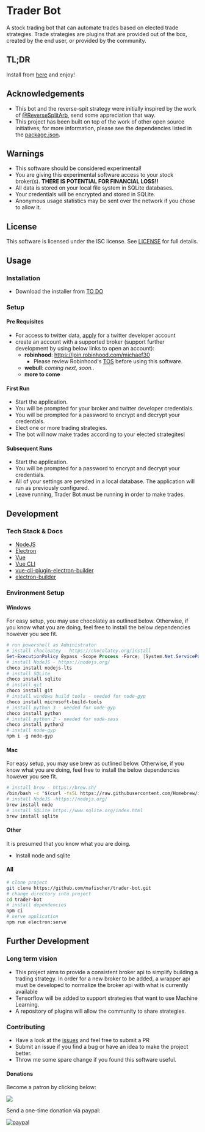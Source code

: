 # Trader Bot
A stock trading bot that can automate trades based on elected trade strategies. Trade strategies are plugins that are provided out of the box, created by the end user, or provided by the community.

## TL;DR
Install from [here](#Installation) and enjoy!

## Acknowledgements
- This bot and the reverse-spit strategy were initially inspired by the work of [@ReverseSplitArb](https://twitter.com/ReverseSplitArb), send some appreciation that way.
- This project has been built on top of the work of other open source initiatives; for more information, please see the dependencies listed in the [package.json](package.json).

## Warnings
- This software should be considered experimental!
- You are giving this experimental software access to your stock broker(s). **THERE IS POTENTIAL FOR FINANCIAL LOSS!!**
- All data is stored on your local file system in SQLite databases.
- Your credentials will be encrypted and stored in SQLite.
- Anonymous usage statistics may be sent over the network if you chose to allow it.

## License
This software is licensed under the ISC license. See [LICENSE](LICENSE) for full details.

## Usage

### Installation
- Download the installer from [TO DO](#)

### Setup

#### Pre Requisites
- For access to twitter data, [apply](https://developer.twitter.com/en/apply-for-access) for a twitter developer account
- create an account with a supported broker (support further development by using below links to open an account):
  - **robinhood**: https://join.robinhood.com/michaef30
    - Please review Robinhood's [TOS](https://cdn.robinhood.com/assets/robinhood/legal/Customer%20Agreement.pdf) before using this software.
  - **webull**: *coming next, soon..*
  - **more to come**

#### First Run
- Start the application.
- You will be prompted for your broker and twitter developer credentials.
- You will be prompted for a password to encrypt and decrypt your credentials.
- Elect one or more trading strategies.
- The bot will now make trades according to your elected strategitesl

#### Subsequent Runs
- Start the application.
- You will be prompted for a password to encrypt and decrypt your credentials.
- All of your settings are persited in a local database. The application will run as previously configured.
- Leave running, Trader Bot must be running in order to make trades.

## Development

### Tech Stack & Docs
- [NodeJS](https://nodejs.org/en/docs/)
- [Electron](https://www.electronjs.org/)
- [Vue](https://vuejs.org/)
- [Vue CLI](https://cli.vuejs.org/)
- [vue-cli-plugin-electron-builder](https://nklayman.github.io/vue-cli-plugin-electron-builder/)
- [electron-builder](https://www.electron.build/)

### Environment Setup
#### Windows
For easy setup, you may use chocolatey as outlined below. Otherwise, if you know what you are doing, feel free to install the below dependencies however you see fit.
``` powershell
# run powershell as Administrator
# install chocloatey - https://chocolatey.org/install
Set-ExecutionPolicy Bypass -Scope Process -Force; [System.Net.ServicePointManager]::SecurityProtocol = [System.Net.ServicePointManager]::SecurityProtocol -bor 3072; iex ((New-Object System.Net.WebClient).DownloadString('https://chocolatey.org/install.ps1'))
# install NodeJS - https://nodejs.org/
choco install nodejs-lts
# install SQLite
choco install sqlite
# install git
choco install git
# install windows build tools - needed for node-gyp
choco install microsoft-build-tools
# install python 3 - needed for node-gyp
choco install python
# install python 2 - needed for node-sass
choco install python2
# install node-gyp
npm i -g node-gyp
```
#### Mac
For easy setup, you may use brew as outlined below. Otherwise, if you know what you are doing, feel free to install the below dependencies however you see fit.
``` bash
# install brew - https://brew.sh/
/bin/bash -c "$(curl -fsSL https://raw.githubusercontent.com/Homebrew/install/HEAD/install.sh)"
# install NodeJS -https://nodejs.org/
brew install node
# install SQLite https://www.sqlite.org/index.html
brew install sqlite
```
#### Other
It is presumed that you know what you are doing.
- Install node and sqlite
#### All
``` bash
# clone project
git clone https://github.com/mafischer/trader-bot.git
# change directory into project
cd trader-bot
# install dependencies
npm ci
# serve application
npm run electron:serve
```

## Further Development

### Long term vision
- This project aims to provide a consistent broker api to simplify building a trading strategy. In order for a new broker to be added, a wrapper api must be developed to normalize the broker api with what is currently available
- Tensorflow will be added to support strategies that want to use Machine Learning.
- A repository of plugins will allow the community to share strategies.

### Contributing
- Have a look at the [issues](https://github.com/mafischer/trader-bot/issues) and feel free to submit a PR
- Submit an issue if you find a bug or have an idea to make the project better.
- Throw me some spare change if you found this software useful.

#### Donations
Become a patron by clicking below:

[![](https://c5.patreon.com/external/logo/become_a_patron_button.png)](https://www.patreon.com/trader_bot)

Send a one-time donation via paypal:

[![paypal](https://www.paypalobjects.com/en_US/i/btn/btn_donate_LG.gif)](https://www.paypal.me/michaelmab88/5)
